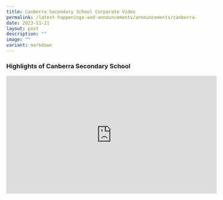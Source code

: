 ```yaml
---
title: Canberra Secondary School Corporate Video
permalink: /latest-happenings-and-announcements/announcements/canberra-highlights/
date: 2023-11-21
layout: post
description: ""
image: ""
variant: markdown
---
```

### Highlights of Canberra Secondary School

<iframe allowfullscreen="" allow="accelerometer; autoplay; clipboard-write; encrypted-media; gyroscope; picture-in-picture; web-share" frameborder="0" title="YouTube video player" src="https://www.youtube.com/embed/WSn5zNhnF_E?si=mOVpYNxmojNADcSJ" height="315" width="560"></iframe>